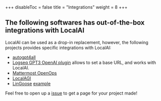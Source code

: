 
+++
disableToc = false
title = "Integrations"
weight = 8
+++

## The following softwares has out-of-the-box integrations with LocalAI

LocalAI can be used as a drop-in replacement, however, the following projects provides specific integrations with LocalAI:

- [autogpt4all](https://github.com/aorumbayev/autogpt4all)
- [Logseq GPT3 OpenAI plugin](https://github.com/briansunter/logseq-plugin-gpt3-openai) allows to set a base URL, and works with LocalAI.
- [Mattermost OpenOps](https://openops.mattermost.com)
- [LocalAGI](https://github.com/mudler/LocalAGI)
- [LinGoose](https://github.com/henomis/lingoose) [example](https://github.com/henomis/lingoose/tree/main/examples/llm/openai/localai)
  
Feel free to open up a [issue](https://github.com/go-skynet/localai-website/issues) to get a page for your project made!
